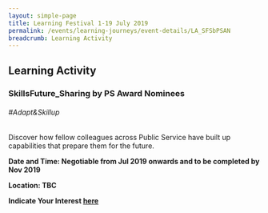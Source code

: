 ```yaml
---
layout: simple-page
title: Learning Festival 1-19 July 2019
permalink: /events/learning-journeys/event-details/LA_SFSbPSAN
breadcrumb: Learning Activity
---
```


## Learning Activity 
### SkillsFuture_Sharing by PS Award Nominees

###### _#Adapt&Skillup_

Discover how fellow colleagues across Public Service have built up capabilities that prepare them for the future. 

**Date and Time: Negotiable from Jul 2019 onwards and to be completed by Nov 2019** 

**Location: TBC** 

**Indicate Your Interest [here](https://www.eventbrite.sg/e/step-into-my-shoes-making-a-difference-as-a-probation-officer-tickets-61082209533)** 

